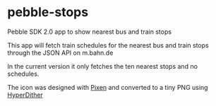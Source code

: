 pebble-stops
============

Pebble SDK 2.0 app to show nearest bus and train stops

This app will fetch train schedules for the nearest bus and train stops through the JSON API on m.bahn.de

In the current version it only fetches the ten nearest stops and no schedules.

The icon was designed with [Pixen](http://pixenapp.com/) and converted to a tiny PNG using [HyperDither](http://www.tinrocket.com/hyperdither/) 
